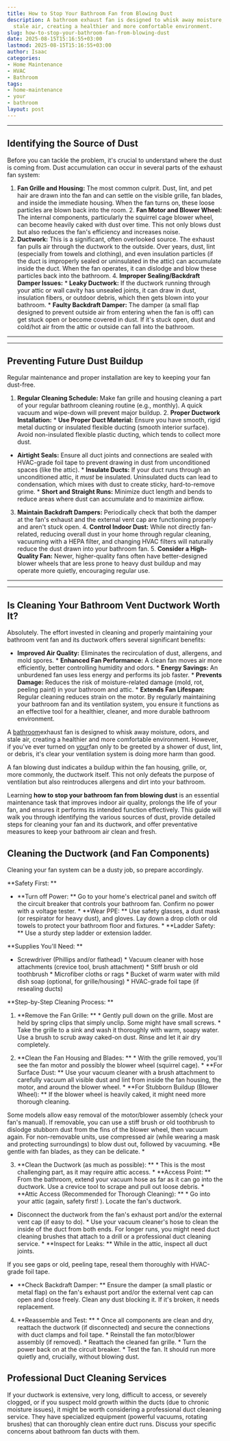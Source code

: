```yaml
---
title: How to Stop Your Bathroom Fan from Blowing Dust
description: A bathroom exhaust fan is designed to whisk away moisture, odors, and
  stale air, creating a healthier and more comfortable environment.
slug: how-to-stop-your-bathroom-fan-from-blowing-dust
date: 2025-08-15T15:16:55+03:00
lastmod: 2025-08-15T15:16:55+03:00
author: Isaac
categories:
- Home Maintenance
- HVAC
- Bathroom
tags:
- home-maintenance
- your
- bathroom
layout: post
---
```

---

## Identifying the Source of Dust
Before you can tackle the problem, it's crucial to understand where the dust is coming from. Dust accumulation can occur in several parts of the exhaust fan system:
1. **Fan Grille and Housing:** The most common culprit. Dust, lint, and pet hair are drawn into the fan and can settle on the visible grille, fan blades, and inside the immediate housing. When the fan turns on, these loose particles are blown back into the room. 2. **Fan Motor and Blower Wheel:** The internal components, particularly the squirrel cage blower wheel, can become heavily caked with dust over time. This not only blows dust but also reduces the fan's efficiency and increases noise.
3. **Ductwork:** This is a significant, often overlooked source. The exhaust fan pulls air through the ductwork to the outside. Over years, dust, lint (especially from towels and clothing), and even insulation particles (if the duct is improperly sealed or uninsulated in the attic) can accumulate inside the duct. When the fan operates, it can dislodge and blow these particles back into the bathroom. 4.
**Improper Sealing/Backdraft Damper Issues:** * **Leaky Ductwork:** If the ductwork running through your attic or wall cavity has unsealed joints, it can draw in dust, insulation fibers, or outdoor debris, which then gets blown into your bathroom. * **Faulty Backdraft Damper:** The damper (a small flap designed to prevent outside air from entering when the fan is off) can get stuck open or become covered in dust.
If it's stuck open, dust and cold/hot air from the attic or outside can fall into the bathroom.
---
---

## Preventing Future Dust Buildup
Regular maintenance and proper installation are key to keeping your fan dust-free.
1. **Regular Cleaning Schedule:** Make fan grille and housing cleaning a part of your regular bathroom cleaning routine (e.g., monthly). A quick vacuum and wipe-down will prevent major buildup. 2. **Proper Ductwork Installation:** * **Use Proper Duct Material:** Ensure you have smooth, rigid metal ducting or insulated flexible ducting (smooth interior surface). Avoid non-insulated flexible plastic ducting, which tends to collect more dust.

* **Airtight Seals:** Ensure all duct joints and connections are sealed with HVAC-grade foil tape to prevent drawing in dust from unconditioned spaces (like the attic). * **Insulate Ducts:** If your duct runs through an unconditioned attic, it *must* be insulated. Uninsulated ducts can lead to condensation, which mixes with dust to create sticky, hard-to-remove grime. * **Short and Straight Runs:** Minimize duct length and bends to reduce areas where dust can accumulate and to maximize airflow.
3. **Maintain Backdraft Dampers:** Periodically check that both the damper at the fan's exhaust and the external vent cap are functioning properly and aren't stuck open. 4. **Control Indoor Dust:** While not directly fan-related, reducing overall dust in your home through regular cleaning, vacuuming with a HEPA filter, and changing HVAC filters will naturally reduce the dust drawn into your bathroom fan. 5.
**Consider a High-Quality Fan:** Newer, higher-quality fans often have better-designed blower wheels that are less prone to heavy dust buildup and may operate more quietly, encouraging regular use.
---
---

## Is Cleaning Your Bathroom Vent Ductwork Worth It?
Absolutely. The effort invested in cleaning and properly maintaining your bathroom vent fan and its ductwork offers several significant benefits:

* **Improved Air Quality:** Eliminates the recirculation of dust, allergens, and mold spores. * **Enhanced Fan Performance:** A clean fan moves air more efficiently, better controlling humidity and odors. * **Energy Savings:** An unburdened fan uses less energy and performs its job faster. * **Prevents Damage:** Reduces the risk of moisture-related damage (mold, rot, peeling paint) in your bathroom and attic. * **Extends Fan Lifespan:** Regular cleaning reduces strain on the motor.
By regularly maintaining your bathroom fan and its ventilation system, you ensure it functions as an effective tool for a healthier, cleaner, and more durable bathroom environment.

A [bathroom](https://pestpolicy.com/how-to-maintain-a-bathroom-vent-fan/)exhaust fan is designed to whisk away moisture, odors, and stale air, creating a healthier and more comfortable environment. However, if you've ever turned on [your](https://pestpolicy.com/growing-chrysanthemums-in-your-garden/)fan only to be greeted by a shower of dust, lint, or debris, it's clear your ventilation system is doing more harm than good.

A fan blowing dust indicates a buildup within the fan housing, grille, or, more commonly, the ductwork itself. This not only defeats the purpose of ventilation but also reintroduces allergens and dirt into your bathroom.

Learning **how to stop your bathroom fan from blowing dust** is an essential maintenance task that improves indoor air quality, prolongs the life of your fan, and ensures it performs its intended function effectively. This guide will walk you through identifying the various sources of dust, provide detailed steps for cleaning your fan and its ductwork, and offer preventative measures to keep your bathroom air clean and fresh.

##  Cleaning the Ductwork (and Fan Components)

Cleaning your fan system can be a dusty job, so prepare accordingly.

**Safety First: **

* **Turn off Power: ** Go to your home's electrical panel and switch off the circuit breaker that controls your bathroom fan. Confirm no power with a voltage tester. * **Wear PPE: ** Use safety glasses, a dust mask (or respirator for heavy dust), and gloves. Lay down a drop cloth or old towels to protect your bathroom floor and fixtures. * **Ladder Safety: ** Use a sturdy step ladder or extension ladder.

**Supplies You'll Need: **

* Screwdriver (Phillips and/or flathead) * Vacuum cleaner with hose attachments (crevice tool, brush attachment) * Stiff brush or old toothbrush * Microfiber cloths or rags * Bucket of warm water with mild dish soap (optional, for grille/housing) * HVAC-grade foil tape (if resealing ducts)

**Step-by-Step Cleaning Process: **

1. **Remove the Fan Grille: ** * Gently pull down on the grille. Most are held by spring clips that simply unclip. Some might have small screws. * Take the grille to a sink and wash it thoroughly with warm, soapy water. Use a brush to scrub away caked-on dust. Rinse and let it air dry completely.

2. **Clean the Fan Housing and Blades: ** * With the grille removed, you'll see the fan motor and possibly the blower wheel (squirrel cage). * **For Surface Dust: ** Use your vacuum cleaner with a brush attachment to carefully vacuum all visible dust and lint from inside the fan housing, the motor, and around the blower wheel. * **For Stubborn Buildup (Blower Wheel): ** If the blower wheel is heavily caked, it might need more thorough cleaning.

Some models allow easy removal of the motor/blower assembly (check your fan's manual). If removable, you can use a stiff brush or old toothbrush to dislodge stubborn dust from the fins of the blower wheel, then vacuum again. For non-removable units, use compressed air (while wearing a mask and protecting surroundings) to blow dust out, followed by vacuuming. *Be gentle with fan blades, as they can be delicate. *

3. **Clean the Ductwork (as much as possible): ** * This is the most challenging part, as it may require attic access. * **Access Point: ** From the bathroom, extend your vacuum hose as far as it can go into the ductwork. Use a crevice tool to scrape and pull out loose debris. * **Attic Access (Recommended for Thorough Cleaning): ** * Go into your attic (again, safety first! ). Locate the fan's ductwork.

* Disconnect the ductwork from the fan's exhaust port and/or the external vent cap (if easy to do). * Use your vacuum cleaner's hose to clean the inside of the duct from both ends. For longer runs, you might need duct cleaning brushes that attach to a drill or a professional duct cleaning service. * **Inspect for Leaks: ** While in the attic, inspect all duct joints.

If you see gaps or old, peeling tape, reseal them thoroughly with HVAC-grade foil tape.

* **Check Backdraft Damper: ** Ensure the damper (a small plastic or metal flap) on the fan's exhaust port and/or the external vent cap can open and close freely. Clean any dust blocking it. If it's broken, it needs replacement.

4. **Reassemble and Test: ** * Once all components are clean and dry, reattach the ductwork (if disconnected) and secure the connections with duct clamps and foil tape. * Reinstall the fan motor/blower assembly (if removed). * Reattach the cleaned fan grille. * Turn the power back on at the circuit breaker. * Test the fan. It should run more quietly and, crucially, without blowing dust.

##  Professional Duct Cleaning Services

If your ductwork is extensive, very long, difficult to access, or severely clogged, or if you suspect mold growth within the ducts (due to chronic moisture issues), it might be worth considering a professional duct cleaning service. They have specialized equipment (powerful vacuums, rotating brushes) that can thoroughly clean entire duct runs. Discuss your specific concerns about bathroom fan ducts with them.
